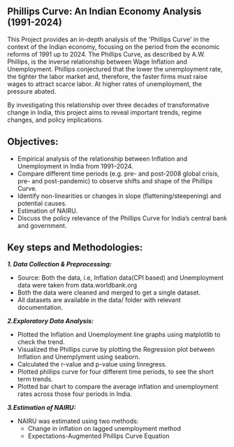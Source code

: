## Phillips Curve: An Indian Economy Analysis (1991-2024)
This Project provides an in-depth analysis of the 'Phillips Curve' in the context of the Indian economy, focusing on the period from the economic reforms of 1991 up to 2024. The Phillips Curve, as described by A.W. Phillips, is the inverse relationship between Wage Inflation and Unemployment. Phillips conjectured that the lower the unemployment rate, the tighter the labor market and, therefore, the faster firms must raise wages to attract scarce labor. At higher rates of unemployment, the pressure abated.  

By investigating this relationship over three decades of transformative change in India, this project aims to reveal important trends, regime changes, and policy implications.

## Objectives:
* Empirical analysis of the relationship between Inflation and Unemployment in India from 1991–2024.
* Compare different time periods (e.g. pre- and post-2008 global crisis, pre- and post-pandemic) to observe shifts and shape of the Phillips Curve.
* Identify non-linearities or changes in slope (flattening/steepening) and potential causes.
* Estimation of  NAIRU.
* Discuss the policy relevance of the Phillips Curve for India’s central bank and government.

## Key steps and Methodologies:
**_1. Data Collection & Preprocessing:_**
* Source: Both the data, i.e, Inflation data(CPI based) and Unemployment data were taken from data.worldbank.org
* Both the data were cleaned and merged to get a single dataset.
* All datasets are available in the data/ folder with relevant documentation.

**_2.Exploratory Data Analysis:_**
* Plotted the Inflation and Unemployment line graphs using matplotlib to check the trend.
* Visualized the Phillips curve by plotting the Regression plot between Inflation and Unemplyment using seaborn.
* Calculated the r-value and p-value using linregress.
* Plotted phillips curve for four different time periods, to see the short term trends.
* Plotted bar chart to compare the average inflation and unemployment rates across those four periods in India.

**_3.Estimation of NAIRU:_**
* NAIRU was estimated using two methods:
  * Change in inflation on lagged unemployment method
  * Expectations-Augmented Phillips Curve Equation
